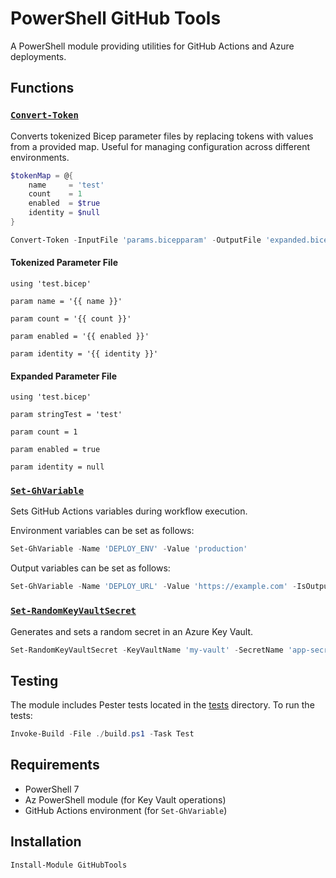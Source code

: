 # PowerShell GitHub Tools

A PowerShell module providing utilities for GitHub Actions and Azure deployments.

## Functions

### [`Convert-Token`](GitHubTools.psm1)

Converts tokenized Bicep parameter files by replacing tokens with values from a provided map. Useful for managing configuration across different environments.

```powershell
$tokenMap = @{
    name     = 'test'
    count    = 1
    enabled  = $true
    identity = $null
}

Convert-Token -InputFile 'params.bicepparam' -OutputFile 'expanded.bicepparam' -TokenMap $tokenMap
```

#### Tokenized Parameter File

```bicep
using 'test.bicep'

param name = '{{ name }}'

param count = '{{ count }}'

param enabled = '{{ enabled }}'

param identity = '{{ identity }}'

```

#### Expanded Parameter File

```bicep
using 'test.bicep'

param stringTest = 'test'

param count = 1

param enabled = true

param identity = null
```

### [`Set-GhVariable`](GitHubTools.psm1)

Sets GitHub Actions variables during workflow execution.

Environment variables can be set as follows:

```powershell
Set-GhVariable -Name 'DEPLOY_ENV' -Value 'production'
```

Output variables can be set as follows:

```powershell
Set-GhVariable -Name 'DEPLOY_URL' -Value 'https://example.com' -IsOutput
```

### [`Set-RandomKeyVaultSecret`](GitHubTools.psm1)

Generates and sets a random secret in an Azure Key Vault.

```powershell
Set-RandomKeyVaultSecret -KeyVaultName 'my-vault' -SecretName 'app-secret' -Length 32
```

## Testing

The module includes Pester tests located in the [tests](tests) directory. To run the tests:

```powershell
Invoke-Build -File ./build.ps1 -Task Test
```

## Requirements

- PowerShell 7
- Az PowerShell module (for Key Vault operations)
- GitHub Actions environment (for `Set-GhVariable`)

## Installation

```powershell
Install-Module GitHubTools
```
